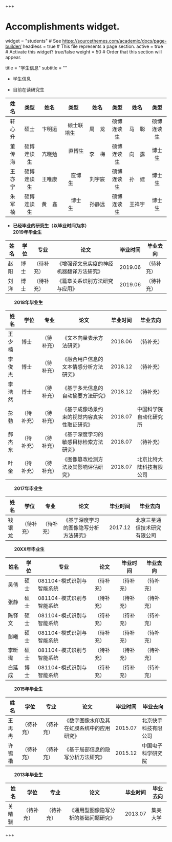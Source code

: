 +++
# Accomplishments widget.
widget = "students"  # See https://sourcethemes.com/academic/docs/page-builder/
headless = true  # This file represents a page section.
active = true  # Activate this widget? true/false
weight = 50  # Order that this section will appear.

title = "学生信息"
subtitle = ""

- 学生信息    

- 目前在读研究生  

|   姓名   |   类型   |    姓名   |   类型   |  姓名  |   类型   |  姓名  |   类型   |
| :------:| :------:|:------: | :------: | :------: | :------: |:------: |:------: |
|  轩心升 |  硕士  |  卞明运  | &nbsp;&nbsp;&nbsp;硕士联培生 &nbsp;&nbsp;&nbsp;&nbsp;| 周&nbsp;&nbsp;&nbsp;&nbsp;龙 | 硕博连读生 | 马&nbsp;&nbsp;&nbsp;&nbsp;聪 | 硕博连读生 |
|  董传海 |  硕博连读生  |  亢晓勉  | &nbsp;&nbsp;&nbsp;&nbsp;直博生 &nbsp;&nbsp;&nbsp;&nbsp;| 李&nbsp;&nbsp;&nbsp;&nbsp;梅 | 硕博连读生 | 向&nbsp;&nbsp;&nbsp;&nbsp;露 | 博士生 |
|  王亦宁 |  硕博连读生  |  王唯康  |&nbsp;&nbsp;&nbsp;&nbsp;直博生&nbsp;&nbsp;&nbsp;&nbsp; | 刘宇宸 | 硕博连读生 | 孙&nbsp;&nbsp;&nbsp;&nbsp;建 | 博士生 |
|  朱军楠 |  硕博连读生  |  黄&nbsp;&nbsp;&nbsp;&nbsp;鑫  |&nbsp;&nbsp;&nbsp;&nbsp;博士生&nbsp;&nbsp;&nbsp;&nbsp; | 孙静远 | 硕博连读生 | 王祥宇 | 博士生 |    

- **已经毕业的研究生（以毕业时间为序）**  
   **2019年毕业生**

| 姓名 | 学位 | 专业 | 论文 | 毕业时间 | 毕业去向 |
| --- | --- | --- | --- | --- | --- |
| 赵阳 | 博士 | （待补充） | 《增强译文忠实度的神经机器翻译方法研究》| 2019.06 | （待补充） |
| 刘洋 | 博士 | （待补充） | 《篇章关系识别方法研究与应用》| 2019.06 | （待补充） |
  
   &nbsp;&nbsp;&nbsp;&nbsp;&nbsp;&nbsp;&nbsp;**2018年毕业生**

| 姓名 | 学位 | 专业 | 论文 | 毕业时间 | 毕业去向 |
| --- | --- | --- | --- | --- | --- |
| 王少楠 | 博士 | （待补充） | 《文本向量表示方法研究》| 2018.06 | （待补充） |
| 李俊杰 | 博士 | （待补充） | 《融合用户信息的文本情感分析方法研究》| 2018.12 | （待补充） |
| 李浩然 | 博士 | （待补充） | 《基于多元信息的自动摘要方法研究》| 2018.12 | （待补充） |
| 彭勃 | （待补充） | （待补充） | 《基于成像场景约束的视觉内容真实性取证研究》| 2018.07 | 中国科学院自动化研究所 |
| 郝杰东 | （待补充） | （待补充） | 《基于深度学习的敏感目标检索方法研究》| 2018.07 | （待补充） |
| 叶奎 | （待补充） | （待补充） | 《图像篡改检测方法及其影响评估研究》| 2018.07 | 北京比特大陆科技有限公司 |

&nbsp;&nbsp;&nbsp;&nbsp;&nbsp;&nbsp;&nbsp;**2017年毕业生**

| 姓名 | 学位 | 专业 | 论文 | 毕业时间 | 毕业去向 |
| --- | --- | --- | --- | --- | --- |
| 钱银龙 | （待补充） | （待补充） | 《基于深度学习的图像隐写分析方法研究》| 2017.12 | 北京三星通信技术研究有限公司 |

&nbsp;&nbsp;&nbsp;&nbsp;&nbsp;&nbsp;&nbsp;**20XX年毕业生**

| 姓名 | 学位 | 专业 | 论文 | 毕业时间 | 毕业去向 |
| --- | --- | --- | --- | --- | --- |
| 吴倩 | 硕士 | 081104-模式识别与智能系统 |（待补充） |（待补充） | （待补充） |
| 张静 | 硕士 | 081104-模式识别与智能系统 |（待补充） |（待补充） | （待补充） |
| 陈铎文 | 硕士 | 081104-模式识别与智能系统 |（待补充） |（待补充） | （待补充） |
| 彭曦 | 硕士 | 081104-模式识别与智能系统 |（待补充） |（待补充） | （待补充） |
| 李昕璨 | 硕士 | 081104-模式识别与智能系统 |（待补充） |（待补充） | （待补充） |
| 白延成 | 博士 | 081104-模式识别与智能系统 |（待补充） |（待补充） | （待补充） |

&nbsp;&nbsp;&nbsp;&nbsp;&nbsp;&nbsp;&nbsp;**2015年毕业生**

| 姓名 | 学位 | 专业 | 论文 | 毕业时间 | 毕业去向 |
| --- | --- | --- | --- | --- | --- |
| 王再冉 | （待补充） | （待补充） | 《数字图像水印及其在虹膜系统中的应用研究》| 2015.07 | 北京快手科技有限公司 |
| 许锡楷 | （待补充） | （待补充） | 《基于局部信息的隐写分析方法研究》| 2015.12 | 中国电子科学研究院 |

&nbsp;&nbsp;&nbsp;&nbsp;&nbsp;&nbsp;&nbsp;**2013年毕业生**

| 姓名 | 学位 | 专业 | 论文 | 毕业时间 | 毕业去向 |
| --- | --- | --- | --- | --- | --- |
| 关晴骁 | （待补充） | （待补充） | 《通用型图像隐写分析的基础问题研究》| 2013.07 | 集美大学 |

+++